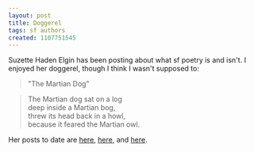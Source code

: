 ```yaml
---
layout: post
title: Doggerel
tags: sf authors
created: 1107751545
---
```

Suzette Haden Elgin has been posting about what sf poetry is and isn't.  I enjoyed her doggerel, though I think I wasn't supposed to:

>"The Martian Dog"

>The Martian dog sat on a log  
>deep inside a Martian bog,  
>threw its head back in a howl,  
>because it feared the Martian owl. 

Her posts to date are [here](http://www.livejournal.com/users/ozarque/75387.html), [here](http://www.livejournal.com/users/ozarque/75621.html), and [here](http://www.livejournal.com/users/ozarque/76003.html).

